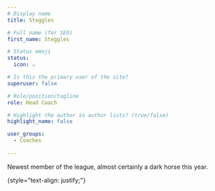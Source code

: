 ```yaml
---
# Display name
title: Steggles

# Full name (for SEO)
first_name: Steggles

# Status emoji
status:
  icon: ☕️

# Is this the primary user of the site?
superuser: false

# Role/position/tagline
role: Head Coach

# Highlight the author in author lists? (true/false)
highlight_name: false

user_groups:
  - Coaches
  
---
```


Newest member of the league, almost certainly a dark horse this year. 

{style="text-align: justify;"}
